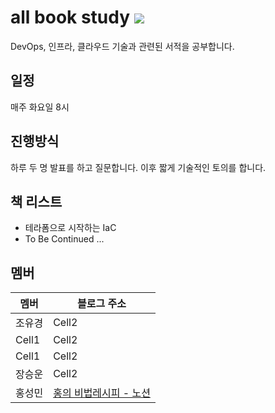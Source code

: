 # all book study <img src="https://win98icons.alexmeub.com/icons/png/computer-5.png">
DevOps, 인프라, 클라우드 기술과 관련된 서적을 공부합니다.

## 일정
매주 화요일 8시 

## 진행방식
하루 두 명 발표를 하고 질문합니다. 이후 짧게 기술적인 토의를 합니다. 

## 책 리스트
- 테라폼으로 시작하는 IaC
- To Be Continued ...

## 멤버
|멤버|블로그 주소|
|--|--|
|조유경|Cell2|
|Cell1|Cell2|
|Cell1|Cell2|
|장승운|Cell2|
|홍성민|[홍의 비법레시피 - 노션](https://hongsrecipe.notion.site/Terraform-112fc437d98780e1a4f9ccefca179eb1)|
